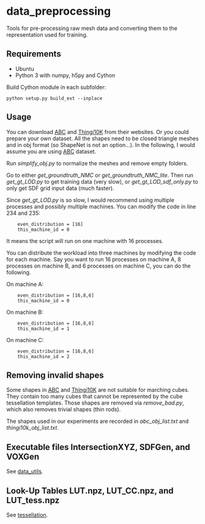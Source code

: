 # data_preprocessing
Tools for pre-processing raw mesh data and converting them to the representation used for training.

## Requirements
- Ubuntu
- Python 3 with numpy, h5py and Cython

Build Cython module in each subfolder:
```
python setup.py build_ext --inplace
```

## Usage

You can download [ABC](https://deep-geometry.github.io/abc-dataset/) and [Thingi10K](https://ten-thousand-models.appspot.com/) from their websites. Or you could prepare your own dataset. All the shapes need to be closed triangle meshes and in obj format (so ShapeNet is not an option...). In the following, I would assume you are using [ABC](https://deep-geometry.github.io/abc-dataset/) dataset.

Run *simplify_obj.py* to normalize the meshes and remove empty folders.

Go to either *get_groundtruth_NMC* or *get_groundtruth_NMC_lite*. Then run *get_gt_LOD.py* to get training data (very slow), or *get_gt_LOD_sdf_only.py* to only get SDF grid input data (much faster).

Since *get_gt_LOD.py* is so slow, I would recommend using multiple processes and possibly multiple machines. You can modify the code in line 234 and 235:
```
    even_distribution = [16]
    this_machine_id = 0
```
It means the script will run on one machine with 16 processes.

You can distribute the workload into three machines by modifying the code for each machine. Say you want to run 16 processes on machine A, 8 processes on machine B, and 6 processes on machine C, you can do the following.

On machine A:
```
    even_distribution = [16,8,6]
    this_machine_id = 0
```

On machine B:
```
    even_distribution = [16,8,6]
    this_machine_id = 1
```

On machine C:
```
    even_distribution = [16,8,6]
    this_machine_id = 2
```

## Removing invalid shapes

Some shapes in [ABC](https://deep-geometry.github.io/abc-dataset/) and [Thingi10K](https://ten-thousand-models.appspot.com/) are not suitable for marching cubes. They contain too many cubes that cannot be represented by the cube tessellation templates. Those shapes are removed via *remove_bad.py*, which also removes trivial shapes (thin rods).

The shapes used in our experiments are recorded in *abc_obj_list.txt* and *thingi10k_obj_list.txt*.

## Executable files IntersectionXYZ, SDFGen, and VOXGen

See [data_utils](https://github.com/czq142857/NMC/tree/master/data_utils).

## Look-Up Tables LUT.npz, LUT_CC.npz, and LUT_tess.npz

See [tessellation](https://github.com/czq142857/NMC/tree/master/tessellation).




